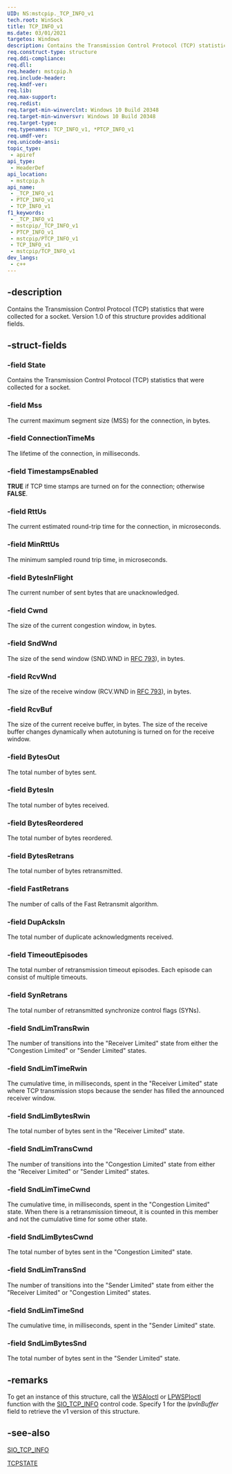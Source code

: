 ```yaml
---
UID: NS:mstcpip._TCP_INFO_v1
tech.root: WinSock
title: TCP_INFO_v1
ms.date: 03/01/2021
targetos: Windows
description: Contains the Transmission Control Protocol (TCP) statistics that were collected for a socket. (version 1.0)
req.construct-type: structure
req.ddi-compliance: 
req.dll: 
req.header: mstcpip.h
req.include-header: 
req.kmdf-ver: 
req.lib: 
req.max-support: 
req.redist: 
req.target-min-winverclnt: Windows 10 Build 20348
req.target-min-winversvr: Windows 10 Build 20348
req.target-type: 
req.typenames: TCP_INFO_v1, *PTCP_INFO_v1
req.umdf-ver: 
req.unicode-ansi: 
topic_type:
 - apiref
api_type:
 - HeaderDef
api_location:
 - mstcpip.h
api_name:
 - _TCP_INFO_v1
 - PTCP_INFO_v1
 - TCP_INFO_v1
f1_keywords:
 - _TCP_INFO_v1
 - mstcpip/_TCP_INFO_v1
 - PTCP_INFO_v1
 - mstcpip/PTCP_INFO_v1
 - TCP_INFO_v1
 - mstcpip/TCP_INFO_v1
dev_langs:
 - c++
---
```


## -description

Contains the Transmission Control Protocol (TCP)  statistics that were collected for a socket. Version 1.0 of this structure provides additional fields.

## -struct-fields

### -field State

Contains the Transmission Control Protocol (TCP)  statistics that were collected for a socket.


### -field Mss

The current maximum segment size (MSS) for the connection, in bytes.

### -field ConnectionTimeMs

The lifetime of the connection, in milliseconds.

### -field TimestampsEnabled

<b>TRUE</b> if TCP time stamps are turned on for the connection; otherwise <b>FALSE</b>.

### -field RttUs

The current estimated round-trip time for the connection, in microseconds.

### -field MinRttUs

The minimum sampled round trip time, in microseconds.

### -field BytesInFlight

The current number of sent bytes that are unacknowledged.

### -field Cwnd

The size of the current congestion window, in bytes.

### -field SndWnd

The size of the send window (SND.WND in <a href="https://tools.ietf.org/html/rfc793">RFC 793</a>),  in bytes.

### -field RcvWnd

 The size of the receive window (RCV.WND in <a href="https://tools.ietf.org/html/rfc793">RFC 793</a>), in bytes.

### -field RcvBuf

The size of the current receive buffer, in bytes.   The size of the receive buffer  changes dynamically when autotuning is turned on for the receive window.

### -field BytesOut

The total number of bytes sent.

### -field BytesIn

The total number of bytes received.

### -field BytesReordered

The total number of bytes reordered.

### -field BytesRetrans

The total number of bytes retransmitted.

### -field FastRetrans

The number of calls of the Fast Retransmit algorithm.

### -field DupAcksIn

The total number of duplicate acknowledgments received.

### -field TimeoutEpisodes

The total number of retransmission timeout episodes. Each episode can consist of multiple timeouts.

### -field SynRetrans

The total number of retransmitted synchronize control flags (SYNs).

### -field SndLimTransRwin

The number of transitions into the "Receiver Limited" state from either the "Congestion Limited" or "Sender Limited" states. 

### -field SndLimTimeRwin

The cumulative time, in milliseconds, spent in the "Receiver Limited" state where TCP transmission stops because the sender has filled the announced receiver window.

### -field SndLimBytesRwin

The total number of bytes sent in the "Receiver Limited" state.

### -field SndLimTransCwnd

The number of transitions into the "Congestion Limited" state from either the "Receiver Limited" or "Sender Limited" states.

### -field SndLimTimeCwnd

The cumulative time, in milliseconds, spent in the "Congestion Limited" state. When there is a retransmission timeout, it is counted in this member and not the cumulative time for some other state.

### -field SndLimBytesCwnd

The total number of bytes sent in the "Congestion Limited" state.

### -field SndLimTransSnd

The number of transitions into the "Sender Limited" state from either the "Receiver Limited" or "Congestion Limited" states. 

### -field SndLimTimeSnd

The cumulative time, in milliseconds, spent in the "Sender Limited" state.

### -field SndLimBytesSnd

The total number of bytes sent in the "Sender Limited" state.

## -remarks

To get an instance of this structure,  call the 
   <a href="/windows/desktop/api/winsock2/nf-winsock2-wsaioctl">WSAIoctl</a> or <a href="/previous-versions/windows/hardware/network/ff566296(v=vs.85)">LPWSPIoctl</a> function with the <a href="/previous-versions/windows/desktop/legacy/mt823415(v=vs.85)">SIO_TCP_INFO</a> 
   control code. Specify 1 for the *lpvInBuffer* field to retrieve the v1 version of this structure.

## -see-also

<a href="/windows/win32/winsock/sio-tcp-info">SIO_TCP_INFO</a>



<a href="/windows/desktop/api/mstcpip/ne-mstcpip-tcpstate">TCPSTATE</a>
